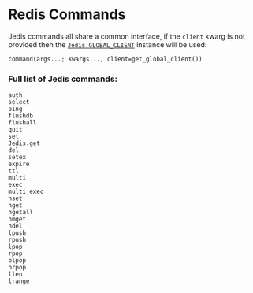 # Redis Commands

Jedis commands all share a common interface, if the `client` kwarg is not provided then the [`Jedis.GLOBAL_CLIENT`](@ref) instance will be used:

```@example
command(args...; kwargs..., client=get_global_client())
```

### Full list of Jedis commands:

```@docs
auth
select
ping
flushdb
flushall
quit
set
Jedis.get
del
setex
expire
ttl
multi
exec
multi_exec
hset
hget
hgetall
hmget
hdel
lpush
rpush
lpop
rpop
blpop
brpop
llen
lrange
```